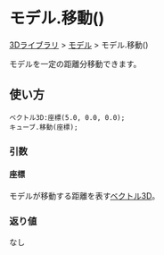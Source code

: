 # モデル.移動()

[3Dライブラリ](/lib/3d/3d) > [モデル](/lib/3d/model) > モデル.移動()

モデルを一定の距離分移動できます。

## 使い方

```
ベクトル3D:座標(5.0, 0.0, 0.0);
キューブ.移動(座標);
```

### 引数

#### 座標

モデルが移動する距離を表す[ベクトル3D](/lib/math/vec3)。

### 返り値

なし